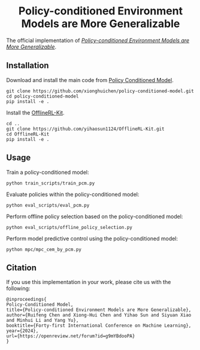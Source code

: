 <h1 align="center">Policy-conditioned Environment Models are More Generalizable</h1>

The official implementation of [*Policy-conditioned Environment Models are More Generalizable*](https://openreview.net/pdf?id=g9mYBdooPA).

## Installation

Download and install the main code from [Policy Conditioned Model](https://github.com/xionghuichen/policy-conditioned-model).

```
git clone https://github.com/xionghuichen/policy-conditioned-model.git
cd policy-conditioned-model
pip install -e .
```

Install the [OfflineRL-Kit](https://github.com/yihaosun1124/OfflineRL-Kit).

```
cd ..
git clone https://github.com/yihaosun1124/OfflineRL-Kit.git
cd OfflineRL-Kit
pip install -e .
```

## Usage
Train a policy-conditioned model:
```
python train_scripts/train_pcm.py
```
Evaluate policies within the policy-conditioned model:
```
python eval_scripts/eval_pcm.py
```
Perform offline policy selection based on the policy-conditioned model:
```
python eval_scripts/offline_policy_selection.py
```
Perform model predictive control using the policy-conditioned model:
```
python mpc/mpc_cem_by_pcm.py
```

## Citation

If you use this implementation in your work, please cite us with the following:

```
@inproceedings{
Policy-Conditioned Model,
title={Policy-conditioned Environment Models are More Generalizable},
author={Ruifeng Chen and Xiong-Hui Chen and Yihao Sun and Siyuan Xiao and Minhui Li and Yang Yu},
booktitle={Forty-first International Conference on Machine Learning},
year={2024},
url={https://openreview.net/forum?id=g9mYBdooPA}
}
```
